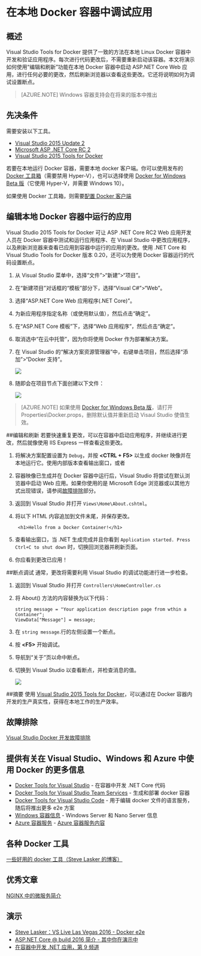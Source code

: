 <properties
   pageTitle="在本地 Docker 容器中调试应用 | Azure"
   description="了解如何通过编辑和刷新以及设置调试断点功能来修改本地 Docker 容器中运行的应用以及刷新容器"
   services="visual-studio-online"
   documentationCenter="na"
   authors="AllenClark"
   manager="douge"
   editor="" />
<tags
   ms.service="multiple"
   ms.date="03/25/2016"
   wacn.date="06/27/2016" />

# 在本地 Docker 容器中调试应用

## 概述
Visual Studio Tools for Docker 提供了一致的方法在本地 Linux Docker 容器中开发和验证应用程序。每次进行代码更改后，不需要重新启动该容器。本文将演示如何使用“编辑和刷新”功能在本地 Docker 容器中启动 ASP.NET Core Web 应用，进行任何必要的更改，然后刷新浏览器以查看这些更改。它还将说明如何为调试设置断点。

> [AZURE.NOTE] Windows 容器支持会在将来的版本中推出

## 先决条件
需要安装以下工具。

- [Visual Studio 2015 Update 2](https://go.microsoft.com/fwlink/?LinkId=691978)
- [Microsoft ASP .NET Core RC 2](http://go.microsoft.com/fwlink/?LinkId=798481)
- [Visual Studio 2015 Tools for Docker](https://aka.ms/DockerToolsForVS)

若要在本地运行 Docker 容器，需要本地 docker 客户端。你可以使用发布的 [Docker 工具箱](https://www.docker.com/products/overview#/docker_toolbox)（需要禁用 Hyper-V），也可以选择使用 [Docker for Windows Beta 版](https://beta.docker.com)（它使用 Hyper-V，并需要 Windows 10）。

如果使用 Docker 工具箱，则需要[配置 Docker 客户端](/documentation/articles/vs-azure-tools-docker-setup)

## 编辑本地 Docker 容器中运行的应用
Visual Studio 2015 Tools for Docker 可让 ASP .NET Core RC2 Web 应用开发人员在 Docker 容器中测试和运行应用程序、在 Visual Studio 中更改应用程序，以及刷新浏览器来查看已应用到容器中运行的应用的更改。使用 .NET Core 和 Visual Studio Tools for Docker 版本 0.20，还可以为使用 Docker 容器运行的代码设置断点。

1. 从 Visual Studio 菜单中，选择“文件”>“新建”>“项目”。

1. 在“新建项目”对话框的“模板”部分下，选择“Visual C#”>“Web”。

1. 选择“ASP.NET Core Web 应用程序(.NET Core)”。

1. 为新应用程序指定名称（或使用默认值），然后点击“确定”。

1. 在“ASP.NET Core 模板”下，选择“Web 应用程序”，然后点击“确定”。

1. 取消选中“在云中托管”，因为你将使用 Docker 作为部署解决方案。

1. 在 Visual Studio 的“解决方案资源管理器”中，右键单击项目，然后选择“添加”>“Docker 支持”。

	![][0]

1. 随即会在项目节点下面创建以下文件：

	![][1]

> [AZURE.NOTE] 如果使用 [Docker for Windows Beta 版](https://beta.docker.com)，请打开 Properties\\Docker.props，删除默认值并重新启动 Visaul Studio 使值生效。

##编辑和刷新
若要快速重复更改，可以在容器中启动应用程序，并继续进行更改，然后就像使用 IIS Express 一样查看这些更改。

1. 将解决方案配置设置为 `Debug`，并按 **&lt;CTRL + F5>** 以生成 docker 映像并在本地运行它。使用内部版本查看输出窗口，或者

1. 容器映像已生成并在 Docker 容器中运行后，Visual Studio 将尝试在默认浏览器中启动 Web 应用。如果你使用的是 Microsoft Edge 浏览器或以其他方式出现错误，请参阅[故障排除](/documentation/articles/vs-azure-tools-docker-troubleshooting-docker-errors)部分。

1. 返回到 Visual Studio 并打开 `Views\Home\About.cshtml`。

1. 将以下 HTML 内容追加到文件末尾，并保存更改。

    	<h1>Hello from a Docker Container!</h1>

1.	查看输出窗口，当 .NET 生成完成并且你看到 `Application started. Press Ctrl+C to shut down` 时，切换回浏览器并刷新页面。

1.	你应看到更改已应用！

##断点调试
通常，更改将需要利用 Visual Studio 的调试功能进行进一步检查。

1.	返回到 Visual Studio 并打开 `Controllers\HomeController.cs`

1.  将 About() 方法的内容替换为以下代码：

    	string message = "Your application description page from wthin a Container";
    	ViewData["Message"] = message;

1.  在 `string message`.行的左侧设置一个断点。

1.  按 **&lt;F5>** 开始调试。

1.  导航到“关于”页以命中断点。

1.  切换到 Visual Studio 以查看断点，并检查消息的值。

	![][3]

##摘要
使用 [Visual Studio 2015 Tools for Docker](https://aka.ms/DockerToolsForVS)，可以通过在 Docker 容器内开发的生产真实性，获得在本地工作的生产效率。

## 故障排除
[Visual Studio Docker 开发故障排除](/documentation/articles/vs-azure-tools-docker-troubleshooting-docker-errors)

## 提供有关在 Visual Studio、Windows 和 Azure 中使用 Docker 的更多信息

- [Docker Tools for Visual Studio](http://aka.ms/dockertoolsforvs) - 在容器中开发 .NET Core 代码
- [Docker Tools for Visual Studio Team Services](http://aka.ms/dockertoolsforvsts) - 生成和部署 docker 容器
- [Docker Tools for Visual Studio Code](http://aka.ms/dockertoolsforvscode) - 用于编辑 docker 文件的语言服务，随后将推出更多 e2e 方案
- [Windows 容器信息](http://aka.ms/containers) - Windows Server 和 Nano Server 信息
- [Azure 容器服务](https://azure.microsoft.com/services/container-service/) - [Azure 容器服务内容](http://aka.ms/AzureContainerService)

## 各种 Docker 工具

[一些好用的 docker 工具（Steve Lasker 的博客）](https://blogs.msdn.microsoft.com/stevelasker/2016/03/25/some-great-docker-tools/)

## 优秀文章

[NGINX 中的微服务简介](https://www.nginx.com/blog/introduction-to-microservices/)

## 演示

- [Steve Lasker：VS Live Las Vegas 2016 - Docker e2e](https://github.com/SteveLasker/Presentations/blob/master/VSLive2016/Vegas/)
- [ASP.NET Core @ build 2016 简介 - 其中你在演示中](https://channel9.msdn.com/Events/Build/2016/B810)
- [在容器中开发 .NET 应用，第 9 频道](https://blogs.msdn.microsoft.com/stevelasker/2016/02/19/developing-asp-net-apps-in-docker-containers/)

[0]: ./media/vs-azure-tools-docker-edit-and-refresh/add-docker-support.png
[1]: ./media/vs-azure-tools-docker-edit-and-refresh/docker-files-added.png
[2]: ./media/vs-azure-tools-docker-edit-and-refresh/docker-props.png
[3]: ./media/vs-azure-tools-docker-edit-and-refresh/breakpoint.png
<!---HONumber=Mooncake_0620_2016-->